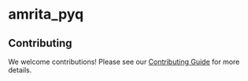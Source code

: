 # amrita_pyq

## Contributing

We welcome contributions! Please see our [Contributing Guide](.github/CONTRIBUTING.md) for more details.

<!-- 
## Code of Conduct

This project adheres to a [Code of Conduct](CODE_OF_CONDUCT.md). By participating, you are expected to uphold this code.
-->
